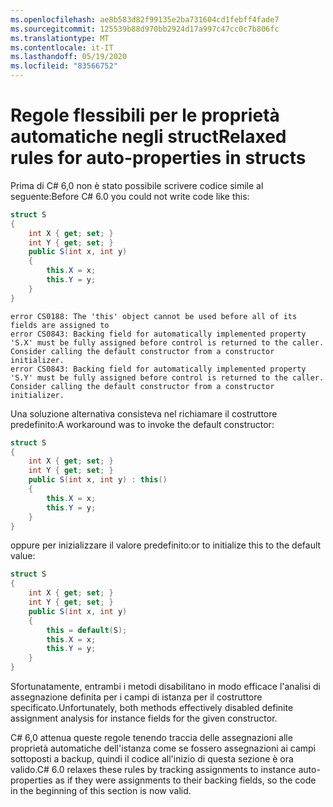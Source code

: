 ```yaml
---
ms.openlocfilehash: ae8b583d82f99135e2ba731604cd1febff4fade7
ms.sourcegitcommit: 125539b88d970bb2924d17a997c47cc0c7b806fc
ms.translationtype: MT
ms.contentlocale: it-IT
ms.lasthandoff: 05/19/2020
ms.locfileid: "83566752"
---
```

# <a name="relaxed-rules-for-auto-properties-in-structs"></a><span data-ttu-id="98cae-101">Regole flessibili per le proprietà automatiche negli struct</span><span class="sxs-lookup"><span data-stu-id="98cae-101">Relaxed rules for auto-properties in structs</span></span> 

<span data-ttu-id="98cae-102">Prima di C# 6,0 non è stato possibile scrivere codice simile al seguente:</span><span class="sxs-lookup"><span data-stu-id="98cae-102">Before C# 6.0 you could not write code like this:</span></span> 

```csharp
struct S 
{ 
    int X { get; set; } 
    int Y { get; set; } 
    public S(int x, int y) 
    { 
        this.X = x; 
        this.Y = y; 
    } 
} 
```

```none
error CS0188: The 'this' object cannot be used before all of its fields are assigned to
error CS0843: Backing field for automatically implemented property 'S.X' must be fully assigned before control is returned to the caller. Consider calling the default constructor from a constructor initializer. 
error CS0843: Backing field for automatically implemented property 'S.Y' must be fully assigned before control is returned to the caller. Consider calling the default constructor from a constructor initializer. 
```
 
<span data-ttu-id="98cae-103">Una soluzione alternativa consisteva nel richiamare il costruttore predefinito:</span><span class="sxs-lookup"><span data-stu-id="98cae-103">A workaround was to invoke the default constructor:</span></span> 

```csharp
struct S 
{ 
    int X { get; set; } 
    int Y { get; set; } 
    public S(int x, int y) : this() 
    { 
        this.X = x; 
        this.Y = y; 
    } 
} 
```

<span data-ttu-id="98cae-104">oppure per inizializzare il valore predefinito:</span><span class="sxs-lookup"><span data-stu-id="98cae-104">or to initialize this to the default value:</span></span> 

```csharp
struct S 
{ 
    int X { get; set; } 
    int Y { get; set; } 
    public S(int x, int y) 
    { 
        this = default(S); 
        this.X = x; 
        this.Y = y; 
    } 
} 
```

<span data-ttu-id="98cae-105">Sfortunatamente, entrambi i metodi disabilitano in modo efficace l'analisi di assegnazione definita per i campi di istanza per il costruttore specificato.</span><span class="sxs-lookup"><span data-stu-id="98cae-105">Unfortunately, both methods effectively disabled definite assignment analysis for instance fields for the given constructor.</span></span> 

<span data-ttu-id="98cae-106">C# 6,0 attenua queste regole tenendo traccia delle assegnazioni alle proprietà automatiche dell'istanza come se fossero assegnazioni ai campi sottoposti a backup, quindi il codice all'inizio di questa sezione è ora valido.</span><span class="sxs-lookup"><span data-stu-id="98cae-106">C# 6.0 relaxes these rules by tracking assignments to instance auto-properties as if they were assignments to their backing fields, so the code in the beginning of this section is now valid.</span></span> 
